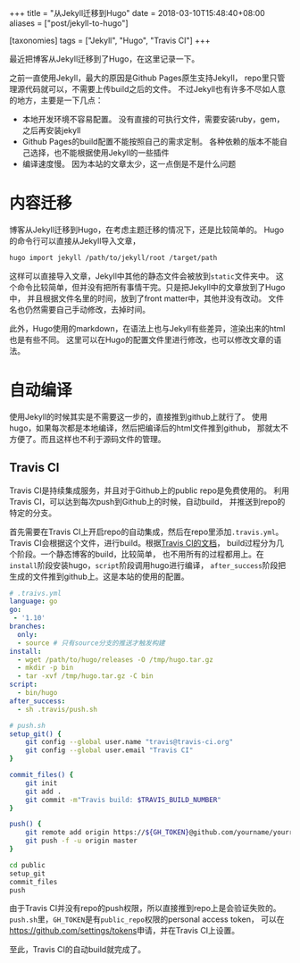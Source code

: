 +++
title = "从Jekyll迁移到Hugo"
date = 2018-03-10T15:48:40+08:00
aliases = ["post/jekyll-to-hugo"]

[taxonomies]
tags = ["Jekyll", "Hugo", "Travis CI"]
+++

最近把博客从Jekyll迁移到了Hugo，在这里记录一下。 

之前一直使用Jekyll，最大的原因是Github Pages原生支持Jekyll，
repo里只管理源代码就可以，不需要上传build之后的文件。
不过Jekyll也有许多不尽如人意的地方，主要是一下几点：

* 本地开发环境不容易配置。
  没有直接的可执行文件，需要安装ruby，gem，之后再安装jekyll
* Github Pages的build配置不能按照自己的需求定制。
  各种依赖的版本不能自己选择，也不能根据使用Jekyll的一些插件
* 编译速度慢。
  因为本站的文章太少，这一点倒是不是什么问题

# 内容迁移

博客从Jekyll迁移到Hugo，在考虑主题迁移的情况下，还是比较简单的。
Hugo的命令行可以直接从Jekyll导入文章，
```bash
hugo import jekyll /path/to/jekyll/root /target/path
```
这样可以直接导入文章，Jekyll中其他的静态文件会被放到`static`文件夹中。
这个命令比较简单，但并没有把所有事情干完。只是把Jekyll中的文章放到了Hugo中，
并且根据文件名里的时间，放到了front matter中，其他并没有改动。
文件名也仍然需要自己手动修改，去掉时间。

此外，Hugo使用的markdown，在语法上也与Jekyll有些差异，渲染出来的html也是有些不同。
这里可以在Hugo的配置文件里进行修改，也可以修改文章的语法。

# 自动编译

使用Jekyll的时候其实是不需要这一步的，直接推到github上就行了。
使用hugo，如果每次都是本地编译，然后把编译后的html文件推到github，
那就太不方便了。而且这样也不利于源码文件的管理。

## Travis CI

Travis CI是持续集成服务，并且对于Github上的public repo是免费使用的。
利用Travis CI，可以达到每次push到Github上的时候，自动build，
并推送到repo的特定的分支。

首先需要在Travis CI上开启repo的自动集成，然后在repo里添加`.travis.yml`。
Travis CI会根据这个文件，进行build。根据[Travis CI的文档][1]，
build过程分为几个阶段。一个静态博客的build，比较简单，
也不用所有的过程都用上。在`install`阶段安装hugo，`script`阶段调用hugo进行编译，
`after_success`阶段把生成的文件推到github上。这是本站的使用的配置。

```yml
# .traivs.yml
language: go
go:
 - '1.10'
branches:
  only:
  - source # 只有source分支的推送才触发构建
install:
  - wget /path/to/hugo/releases -O /tmp/hugo.tar.gz
  - mkdir -p bin
  - tar -xvf /tmp/hugo.tar.gz -C bin
script:
  - bin/hugo
after_success:
  - sh .travis/push.sh
```

```bash
# push.sh
setup_git() {
    git config --global user.name "travis@travis-ci.org"
    git config --global user.email "Travis CI"
}

commit_files() {
    git init
    git add .
    git commit -m"Travis build: $TRAVIS_BUILD_NUMBER"
}

push() {
    git remote add origin https://${GH_TOKEN}@github.com/yourname/yourrepo.git
    git push -f -u origin master
}

cd public
setup_git
commit_files
push
```

由于Travis CI并没有repo的push权限，所以直接推到repo上是会验证失败的。
`push.sh`里，`GH_TOKEN`是有`public_repo`权限的personal access token，
可以在<https://github.com/settings/tokens>申请，并在Travis CI上设置。

至此，Travis CI的自动build就完成了。


[1]: https://docs.travis-ci.com/user/customizing-the-build

